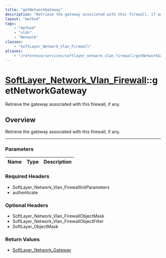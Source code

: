 ```yaml
---
title: "getNetworkGateway"
description: "Retrieve the gateway associated with this firewall, if any."
layout: "method"
tags:
    - "method"
    - "sldn"
    - "Network"
classes:
    - "SoftLayer_Network_Vlan_Firewall"
aliases:
    - "/reference/services/softlayer_network_vlan_firewall/getNetworkGateway"
---
```

# [SoftLayer_Network_Vlan_Firewall](/reference/services/SoftLayer_Network_Vlan_Firewall)::getNetworkGateway


Retrieve the gateway associated with this firewall, if any.


## Overview 
Retrieve the gateway associated with this firewall, if any.

-----

### Parameters 
|Name | Type | Description |
| --- | --- | --- |


### Required Headers
* SoftLayer_Network_Vlan_FirewallInitParameters
* authenticate


### Optional Headers
* SoftLayer_Network_Vlan_FirewallObjectMask
* SoftLayer_Network_Vlan_FirewallObjectFilter
* SoftLayer_ObjectMask

### Return Values
* <a href='/reference/datatypes/SoftLayer_Network_Gateway'>SoftLayer_Network_Gateway </a>




